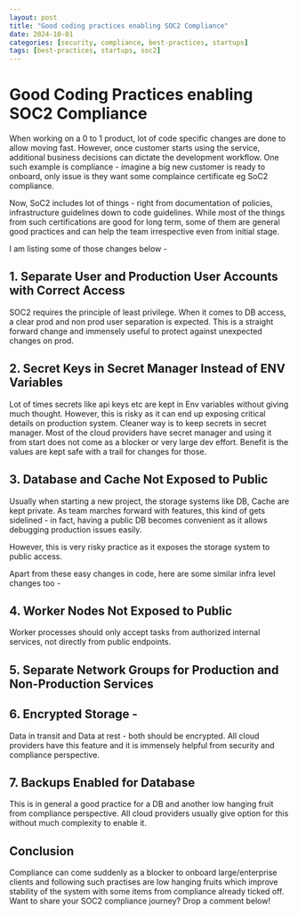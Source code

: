 ```yaml
---
layout: post
title: "Good coding practices enabling SOC2 Compliance"
date: 2024-10-01
categories: [security, compliance, best-practices, startups]
tags: [best-practices, startups, soc2]
---
```


# Good Coding Practices enabling SOC2 Compliance

When working on a 0 to 1 product, lot of code specific changes are done to allow moving fast.
However, once customer starts using the service, additional business decisions can dictate the development workflow.
One such example is compliance - imagine a big new customer is ready to onboard, only issue is they want some complaince certificate eg SoC2 compliance.

Now, SoC2 includes lot of things - right from documentation of policies, infrastructure guidelines down to code guidelines.
While most of the things from such certifications are good for long term, some of them are general good practices and can help the team irrespective even from initial stage.

I am listing some of those changes below -

## 1. Separate User and Production User Accounts with Correct Access

SOC2 requires the principle of least privilege.
When it comes to DB access, a clear prod and non prod user separation is expected.
This is a straight forward change and immensely useful to protect against unexpected changes on prod.

## 2. Secret Keys in Secret Manager Instead of ENV Variables
Lot of times secrets like api keys etc are kept in Env variables without giving much thought.
However, this is risky as it can end up exposing critical details on production system.
Cleaner way is to keep secrets in secret manager.
Most of the cloud providers have secret manager and using it from start does not come as a blocker or very large dev effort.
Benefit is the values are kept safe with a trail for changes for those.

## 3. Database and Cache Not Exposed to Public
Usually when starting a new project, the storage systems like DB, Cache are kept private.
As team marches forward with features, this kind of gets sidelined - in fact, having a public DB becomes convenient as it allows debugging production issues easily.

However, this is very risky practice as it exposes the storage system to public access.

Apart from these easy changes in code, here are some similar infra level changes too -
## 4. Worker Nodes Not Exposed to Public
Worker processes should only accept tasks from authorized internal services, not directly from public endpoints.
## 5. Separate Network Groups for Production and Non-Production Services
## 6. Encrypted Storage -
Data in transit and Data at rest - both should be encrypted. All cloud providers have this feature and it is immensely helpful from security and compliance perspective.
## 7. Backups Enabled for Database
This is in general a good practice for a DB and another low hanging fruit from compliance perspective.
All cloud providers usually give option for this without much complexity to enable it.

## Conclusion
Compliance can come suddenly as a blocker to onboard large/enterprise clients and following such practises are low hanging fruits which improve stability of the system with some items from compliance already ticked off.
Want to share your SOC2 compliance journey? Drop a comment below!
